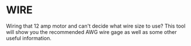 ﻿# WIRE
Wiring that 12 amp motor and can't decide what wire size to use? This tool will show you the recommended AWG wire gage as well as some other useful information.
